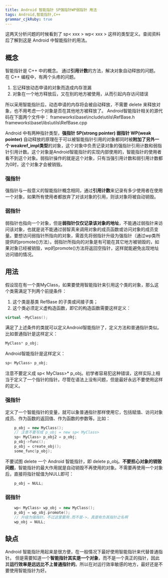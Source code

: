 ```yaml
---
title: Android 智能指针 SP强指针WP弱指针 用法
tags: Android,智能指针,C++
grammar_cjkRuby: true
---
```

这两天分析问题的时候看到了 sp< xxx > wp< xxx > 这样的类型定义。查阅资料后了解到这是 Android 中智能指针的用法。
## 概念
智能指针是 C++ 中的概念。
通过**引用计数**的方法，解决对象自动释放的问题。
在 C++ 编程中，有两个头疼的问题。
1. 忘记释放动态申请的对象而造成内存泄漏
2. 对象在一个地方释放后，又在别的地方被使用，从而引起内存访问错误

所以采用智能指针后，动态申请的内存将会被自动释放，不需要 delete 来释放对象，也不用考虑一个对象是否在其他地方被释放了。
Android智能指针相关的源代码在下面两个文件中：
frameworks\base\include\utils\RefBase.h
frameworks\base\libs\utils\RefBase.cpp

Android 中有两种指针类型，**强指针 SP(strong pointer) 弱指针 WP(weak pointer)**
自动释放的原理在于可以被智能指针引用的对象都同时被**附加了另外一个 weakref_impl类型**的对象，这个对象中负责记录对象的强指针引用计数和弱指针引用计数。这个对象是Android智能指针的实现内部使用的，智能指针的使用者看不到这个对象。弱指针操作的就是这个对象，只有当强引用计数和弱引用计数都为0时，这个对象才会被销毁。
### 强指针
强指针与一般意义的智能指针概念相同，通过**引用计数**来记录有多少使用者在使用一个对象，如果所有使用者都放弃了对该对象的引用，则该对象将被自动销毁。
### 弱指针
弱指针也指向一个对象，但是**弱指针仅仅记录该对象的地址**，不能通过弱指针来访问该对象，也就是说不能通过弱智真来调用对象的成员函数或访问对象的成员变量。要想访问弱指针所指向的对象，需首先将弱指针升级为强指针（通过wp类所提供的promote()方法）。弱指针所指向的对象是有可能在其它地方被销毁的，如果对象已经被销毁，wp的promote()方法将返回空指针，这样就能避免出现地址访问错的情况。


## 用法
假设现在有一个类MyClass，如果要使用智能指针来引用这个类的对象，那么这个类需满足下列两个前提条件：
1.  这个类是基类 RefBase 的子类或间接子类；
2.  这个类必须定义虚构造函数，即它的构造函数需要这样定义：
```cpp
virtual ~MyClass(); 
```
满足了上述条件的类就可以定义Android智能指针了，定义方法和普通指针类似。比如普通指针是这样定义：
```cpp
MyClass* p_obj; 
```
Android智能指针是这样定义：
```cpp
sp< MyClass> p_obj; 
```
注意不要定义成 sp< MyClass>* p_obj。初学者容易犯这种错误，这样实际上相当于定义了一个指针的指针。尽管在语法上没有问题，但是最好永远不要使用这样的定义。

### 强指针
定义了一个智能指针的变量，就可以象普通指针那样使用它，包括赋值、访问对象成员、作为函数的返回值、作为函数的参数等。比如：
```cpp
    p_obj = new MyClass();   
    // 注意不要写成 p_obj = new sp< MyClass> 
    sp< MyClass> p_obj2 = p_obj;  
    p_obj->func();  
    p_obj = create_obj();  
    some_func(p_obj); 
```
不要试图 delete 一个 Android 智能指针，即 delete p_obj。**不要担心对象的销毁问题**，智能指针的最大作用就是自动销毁不再使用的对象。不需要再使用一个对象后，直接将指针赋值为NULL即可：
```cpp
	p_obj = NULL;
```

### 弱指针
```cpp
    wp< MyClass> wp_obj = new MyClass();  
    p_obj = wp_obj.promote();   
    // 升级为强指针。不过这里要用.而不是->，真是有负其指针之名啊  
    wp_obj = NULL; 
```


## 缺点
Android 智能指针用起来是很方便，在一般情况下最好使用智能指针来代替普通指针。
但是需要知道一个**智能指针其实是一个对象**，而不是一个真正的指针，因此其**运行效率是远远比不上普通指针的**。所以在对运行效率敏感的地方，最好还是不要使用智能指针为好。











